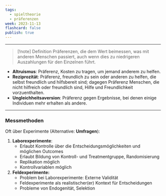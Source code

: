```yaml
---
tags:
  - spieltheorie
  - präferenzen
week: 2023-11-13
flashcard: false
publish: true
---
```

***

> [!note] Definition
> Präferenzen, die dem Wert beimessen, was mit anderen Menschen passiert, auch wenn dies zu niedrigeren Auszahlungen für den Einzelnen führt. 

- **Altruismus**: Präferenz, Kosten zu tragen, um jemand anderem zu helfen.
- **Reziprozität**: Präferenz, freundlich zu sein oder anderen zu helfen, die selbst freundlich und hilfsbereit sind; dagegen Präferenz Menschen, die nicht hilfreich oder freundlich sind, Hilfe und Freundlichkeit vorzuenthalten.
- **Ungleichheitsaversion**: Präferenz gegen Ergebnisse, bei denen einige Individuen mehr erhalten als andere.

***
### Messmethoden

Oft über Experimente (Alternative: **Umfragen**):

1. **Laborexperimente**:
	- Erlaubt Kontrolle über die Entscheidungsmöglichkeiten und möglichen Outcomes
	- Erlaubt Bildung von Kontroll- und Treatmentgruppe, Randomisierung
	- Replikation möglich
	- Kontrollvariablen möglich
2. **Feldexperimente:**
	- Problem bei Laborexperimente: Externe Validität
	- Feldexperimente als realistischer(er) Kontext für Entscheidungen
	- Probleme von Endogenität, Selektion
